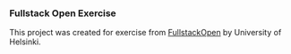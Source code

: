 ### Fullstack Open Exercise

This project was created for exercise from [FullstackOpen](https://fullstackopen.com/) by University of Helsinki.